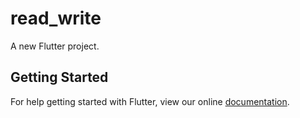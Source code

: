 # read_write

A new Flutter project.

## Getting Started

For help getting started with Flutter, view our online
[documentation](https://flutter.io/).
